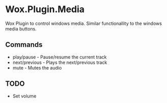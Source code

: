 # Wox.Plugin.Media

Wox Plugin to control windows media. Similar functionallity to the windows media buttons.

## Commands
 * play/pause - Pause/resume the current track
 * next/previous - Plays the next/previous track
 * mute - Mutes the audio
 
## TODO
* Set volume
